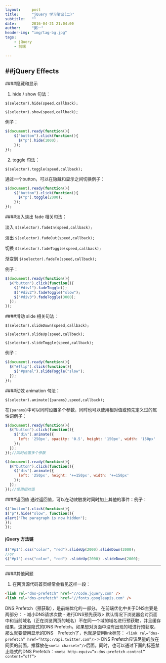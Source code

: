 ```yaml
---
layout:     post
title:      "jQuery 学习笔记(二)"
subtitle:   ""
date:       2016-04-21 21:04:00
author:     "粥一"
header-img: "img/tag-bg.jpg"
tags:
    - jQuery
    - 前端
    
---
```

##jQuery Effects
---
####隐藏和显示
1. hide / show 句法：

`$(selector).hide(speed,callback);`

`$(selector).show(speed,callback);`

例子：

``` javascript
$(document).ready(function(){ 
    $("button").click(function(){ 
      $("p").hide(1000); 
    });
});
```

2. toggle 句法：

`$(selector).toggle(speed,callback);`

通过一个button，可以在隐藏和显示之间切换例子：

```javascript
$(document).ready(function(){ 
    $("button").click(function(){ 
      $("p").toggle(2000); 
    });
});
```

####淡入淡出
fade 相关句法：

淡入 `$(selector).fadeIn(speed,callback);`

淡出 `$(selector).fadeOut(speed,callback);`

切换 `$(selector).fadeToggle(speed,callback);`

渐变到 `$(selector).fadeTo(speed,callback);`

例子：

```javascript
$(document).ready(function(){ 
  $("button").click(function(){ 
    $("#div1").fadeToggle(); 
    $("#div2").fadeToggle("slow"); 
    $("#div3").fadeToggle(3000); 
  });
});
```

####滑动
slide 相关句法：

`$(selector).slideDown(speed,callback);`

`$(selector).slideUp(speed,callback);`

`$(selector).slideToggle(speed,callback);`

例子：

```javascript
$(document).ready(function(){ 
  $("#flip").click(function(){ 
    $("#panel").slideToggle("slow"); 
  });
});
```

####动效
animation 句法：

`$(selector).animate({params},speed,callback);`

在`{params}`中可以同时设置多个参数，同时也可以使用相对值或预先定义过的属性词例子：

```javascript
$(document).ready(function(){ 
  $("button").click(function(){ 
    $("div").animate({ 
      left: '250px', opacity: '0.5', height: '150px', width: '150px' 
    }); 
  });
});//同时设置多个参数

$(document).ready(function(){ 
  $("button").click(function(){ 
    $("div").animate({ 
      left: '250px', height: '+=150px', width: '+=150px' 
    }); 
  }); 
});//使用相对值
```

####返回值
通过返回值，可以在动效触发时同时加上其他的事件：例子：

```javascript
$("button").click(function(){ 
$("p").hide("slow", function(){ 
alert("The paragraph is now hidden"); 
});
});
```

#### jQuery 方法链

```javascript
$("#p1").css("color", "red").slideUp(2000).slideDown(2000);
//or
$("#p1").css("color", "red") .slideUp(2000) .slideDown(2000);
```

---
####其他问题
1. 在网页源代码首页经常会看见这样一段：

 ```html 
 <link rel="dns-prefetch" href="//code.jquery.com" /> 
 <link rel="dns-prefetch" href="//fonts.googleapis.com" />  
 ``` 
 
 DNS Prefetch（预获取），是前端优化的一部分。  在前端优化中关于DNS主要是两部分： - 减小DNS请求次数 - 进行DNS预先获取> 默认情况下浏览器会对页面中和当前域名（正在浏览网页的域名）不在同一个域的域名进行预获取，并且缓存结果，这就是隐式的DNS Prefetch。如果想对页面中没有出现的域进行预获取，那么就要使用显示的DNS　Prefetch了，也就是使用link标签： `<link rel=”dns-prefetch” href=”http://api.twitter.com”/>` > DNS Prefetch应该尽量的放在网页的前面，推荐放在`<meta charset=”/>`后面。同时，也可以通过下面的标签禁止隐式的DNS Prefetch：`<meta http-equiv=”x-dns-prefetch-control” content=”off”> `